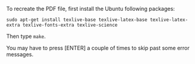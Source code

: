 


To recreate the PDF file, first install the Ubuntu following packages:

```sudo apt-get install texlive-base texlive-latex-base texlive-latex-extra texlive-fonts-extra texlive-science```

Then type `make`.  

You may have to press [ENTER] a couple of times to skip past some error messages.

